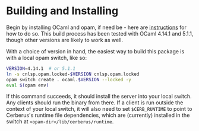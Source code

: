 # Building and Installing

Begin by installing OCaml and opam, if need be - here are
[instructions](https://ocaml.org/docs/installing-ocaml) for how to do so. This
build process has been tested with OCaml 4.14.1 and 5.1.1, though other versions
are likely to work as well.

With a choice of version in hand, the easiest way to build this package is with
a local opam switch, like so:
```sh
VERSION=4.14.1  # or 5.1.1
ln -s cnlsp.opam.locked-$VERSION cnlsp.opam.locked
opam switch create . ocaml.$VERSION --locked -y
eval $(opam env)
```

If this command succeeds, it should install the server into your local switch.
Any clients should run the binary from there. If a client is run outside the
context of your local switch, it will also need to set `$CERB_RUNTIME` to point
to Cerberus's runtime file dependencies, which are (currently) installed in the
switch at `<opam-dir>/lib/cerberus/runtime`.
